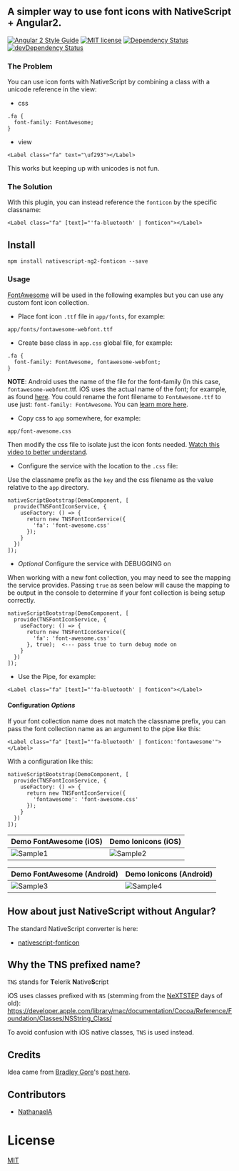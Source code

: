 ## A simpler way to use font icons with NativeScript + Angular2.

[![Angular 2 Style Guide](https://mgechev.github.io/angular2-style-guide/images/badge.svg)](https://github.com/mgechev/angular2-style-guide)
[![MIT license](http://img.shields.io/badge/license-MIT-brightgreen.svg)](http://opensource.org/licenses/MIT)
[![Dependency Status](https://david-dm.org/NathanWalker/nativescript-ng2-fonticon/status.svg)](https://david-dm.org/NathanWalker/nativescript-ng2-fonticon#info=dependencies) [![devDependency Status](https://david-dm.org/NathanWalker/nativescript-ng2-fonticon/dev-status.svg)](https://david-dm.org/NathanWalker/nativescript-ng2-fonticon#info=devDependencies)

### The Problem

You can use icon fonts with NativeScript by combining a class with a unicode reference in the view:

* css
```
.fa {
  font-family: FontAwesome;
}
```

* view
```
<Label class="fa" text="\uf293"></Label>
```

This works but keeping up with unicodes is not fun.

### The Solution

With this plugin, you can instead reference the `fonticon` by the specific classname:

```
<Label class="fa" [text]="'fa-bluetooth' | fonticon"></Label> 
```

## Install

```
npm install nativescript-ng2-fonticon --save
```

### Usage

[FontAwesome](https://fortawesome.github.io/Font-Awesome/) will be used in the following examples but you can use any custom font icon collection.

* Place font icon `.ttf` file in `app/fonts`, for example:
  
```
app/fonts/fontawesome-webfont.ttf
```

* Create base class in `app.css` global file, for example:

```
.fa {
  font-family: FontAwesome, fontawesome-webfont;
}
```

**NOTE**: Android uses the name of the file for the font-family (In this case, `fontawesome-webfont`.ttf. iOS uses the actual name of the font; for example, as found [here](https://github.com/FortAwesome/Font-Awesome/blob/master/css/font-awesome.css#L8). You could rename the font filename to `FontAwesome.ttf` to use just: `font-family: FontAwesome`. You can [learn more here](http://fluentreports.com/blog/?p=176).

* Copy css to `app` somewhere, for example:

```
app/font-awesome.css
```

Then modify the css file to isolate just the icon fonts needed. [Watch this video to better understand](https://www.youtube.com/watch?v=qb2sk0XXQDw).

* Configure the service with the location to the `.css` file:

Use the classname prefix as the `key` and the css filename as the value relative to the `app` directory.

```
nativeScriptBootstrap(DemoComponent, [
  provide(TNSFontIconService, {
    useFactory: () => {
      return new TNSFontIconService({
        'fa': 'font-awesome.css'
      });
    }
  })
]);
```

* *Optional* Configure the service with DEBUGGING on

When working with a new font collection, you may need to see the mapping the service provides. Passing `true` as seen below will cause the mapping to be output in the console to determine if your font collection is being setup correctly.

```
nativeScriptBootstrap(DemoComponent, [
  provide(TNSFontIconService, {
    useFactory: () => {
      return new TNSFontIconService({
        'fa': 'font-awesome.css'
      }, true);  <--- pass true to turn debug mode on
    }
  })
]);
```

* Use the Pipe, for example:

```
<Label class="fa" [text]="'fa-bluetooth' | fonticon"></Label> 
``` 

#### Configuration *Options*

If your font collection name does not match the classname prefix, you can pass the font collection name as an argument to the pipe like this:

```
<Label class="fa" [text]="'fa-bluetooth' | fonticon:'fontawesome'"></Label> 
```

With a configuration like this:

```
nativeScriptBootstrap(DemoComponent, [
  provide(TNSFontIconService, {
    useFactory: () => {
      return new TNSFontIconService({
        'fontawesome': 'font-awesome.css'
      });
    }
  })
]);
```

Demo FontAwesome (iOS) |  Demo Ionicons (iOS)
-------- | ---------
![Sample1](https://cdn.filestackcontent.com/m6JyRO1fTsCHPohoZi5I?v=0) | ![Sample2](https://cdn.filestackcontent.com/jje2pehCRCeLDC8QHBmp?v=0)

Demo FontAwesome (Android) |  Demo Ionicons (Android)
-------- | -------
![Sample3](https://cdn.filestackcontent.com/lNCptx2aQisOa6p27iqb?v=0) | ![Sample4](https://cdn.filestackcontent.com/2ajSF92uQDusI37fEvQA?v=0)

## How about just NativeScript without Angular?

The standard NativeScript converter is here:

* [nativescript-fonticon](https://github.com/NathanWalker/nativescript-fonticon)

## Why the TNS prefixed name?

`TNS` stands for **T**elerik **N**ative**S**cript

iOS uses classes prefixed with `NS` (stemming from the [NeXTSTEP](https://en.wikipedia.org/wiki/NeXTSTEP) days of old):
https://developer.apple.com/library/mac/documentation/Cocoa/Reference/Foundation/Classes/NSString_Class/

To avoid confusion with iOS native classes, `TNS` is used instead.

## Credits

Idea came from [Bradley Gore](https://github.com/bradleygore)'s [post here](http://www.blog.bradleygore.com/2016/03/28/font-icons-in-nativescript/).

## Contributors

- [NathanaelA](https://github.com/NathanaelA)

# License

[MIT](/LICENSE)

